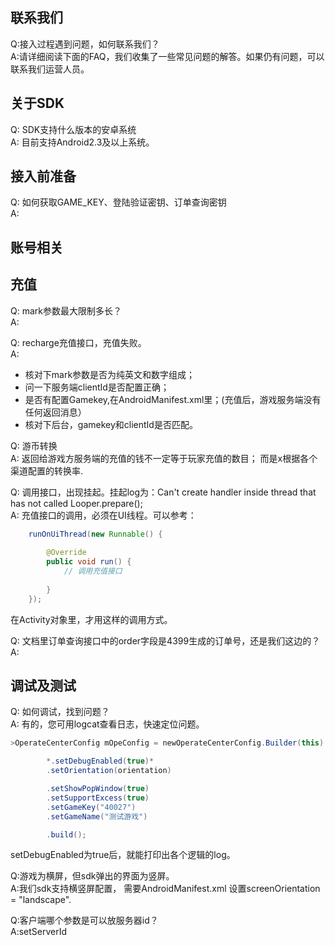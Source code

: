 联系我们
-------------
Q:接入过程遇到问题，如何联系我们？   
A:请详细阅读下面的FAQ，我们收集了一些常见问题的解答。如果仍有问题，可以联系我们运营人员。

关于SDK
------------
Q: SDK支持什么版本的安卓系统   
A: 目前支持Android2.3及以上系统。

接入前准备
------------
Q: 如何获取GAME_KEY、登陆验证密钥、订单查询密钥       
A: 

账号相关
--------------

充值
---------------
Q: mark参数最大限制多长？    
A: 

Q: recharge充值接口，充值失败。    
A:
- 核对下mark参数是否为纯英文和数字组成；
- 问一下服务端clientId是否配置正确；
- 是否有配置Gamekey,在AndroidManifest.xml里；(充值后，游戏服务端没有任何返回消息）
- 核对下后台，gamekey和clientId是否匹配。

Q: 游币转换    
A: 返回给游戏方服务端的充值的钱不一定等于玩家充值的数目； 而是x根据各个渠道配置的转换率.

Q: 调用接口，出现挂起。挂起log为：Can't create handler inside thread that has not called Looper.prepare();    
A: 充值接口的调用，必须在UI线程。可以参考：
```java
    runOnUiThread(new Runnable() {
			
		@Override
		public void run() {
		    // 调用充值接口
				
		}
    });

```
在Activity对象里，才用这样的调用方式。


Q: 文档里订单查询接口中的order字段是4399生成的订单号，还是我们这边的？      
A: 

调试及测试
-----------------
Q: 如何调试，找到问题？        
A: 有的，您可用logcat查看日志，快速定位问题。   
```java
>OperateCenterConfig mOpeConfig = newOperateCenterConfig.Builder(this)

		*.setDebugEnabled(true)*
		.setOrientation(orientation)

		.setShowPopWindow(true)
		.setSupportExcess(true)
		.setGameKey("40027")
		.setGameName("测试游戏")

		.build();
```
setDebugEnabled为true后，就能打印出各个逻辑的log。

Q:游戏为横屏，但sdk弹出的界面为竖屏。   
A:我们sdk支持横竖屏配置， 需要AndroidManifest.xml 设置screenOrientation = "landscape".

Q:客户端哪个参数是可以放服务器id？    
A:setServerId



